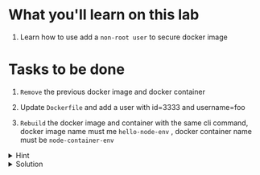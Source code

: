 # What you'll learn on this lab

1. Learn how to use add a `non-root user` to secure docker image

# Tasks to be done

1. `Remove` the previous docker image and docker container

2. Update `Dockerfile` and add a user with id=3333 and username=foo

3. `Rebuild` the docker image and container with the same cli command, docker image name must me `hello-node-env` , docker container name must be `node-container-env`

<details>
<summary>Hint</summary>

All neccessary command in this lab

1. `touch (filename)` - Use to create a file
2. `nano (filename)` - Use to edit a file
3. `docker build -t (image name) --build-arg (environment name)="(environment value)" .` - Use to build a docker image with an environment variable
4. `docker image ls` - Use to call all the image that exist on machine
5. `docker container ps -a` - Use to list all exist container
6. `docker image rm (image name)` - Use to delete a docker image with a specifig name
7. `docker container rm (container name)` - Use to delete a docker container with a specifig container


All neccessary Dockerfile syntax

1. `FROM (docker image name):(tag)` -  Specifies the starting point image for your Docker image
2. `WORKDIR (/path/to/workdir)` - Sets the folder inside the container where commands will be executed
3. `COPY (path of file or folder that you want to copy) (destination of the file or folder) ` - Moves files or folders from your computer to the container.
4. `EXPOSE (number of port that the image will be running on)` - Declares the port on which the container will listen for incoming connections.
5. `CMD ["(command line)"]` - Defines the default command to run when the container starts
6. `ENV NODE_ENV production` - Use to tell the node that our environment variable will be on porduction mode
7.
`ARG NODEJSPORT`
`ENV NODEJSPORT $NODEJSPORT`
ARG (env name) - Use for recieving the value of the environment variable on the cli command
ENV (env name) (env value) - Use to set the environment variable name and value in the container
8.`RUN apk add --no-cache shadow && useradd -u (userid) (username)` - Use to create a new user to a docker container
9. User (username) - All the future command will be run by this user

</details>

<details>
<summary>Solution</summary>


Create all file 
```plain

cat > index.js <<EOF
console.log("Server start at port with environment variable " + process.env.NODEJSPORT)
EOF

cat index.js

cat > Dockerfile <<EOF
FROM node:alpine

RUN apk add --no-cache shadow && \
    useradd -u 3333 foo

USER foo

WORKDIR /app

ENV NODE_ENV production

COPY . .

ARG NODEJSPORT
ENV NODEJSPORT \$NODEJSPORT

EXPOSE \${NODEJSPORT}

CMD [ "node", "index.js" ]
EOF

cat Dockerfile
```{{exec}}

Docker cli command

```plain
docker build -t hello-node-env --build-arg NODEJSPORT="8080" .
docker run --name node-container-env hello-node-env
```{{exec}}

</details>
